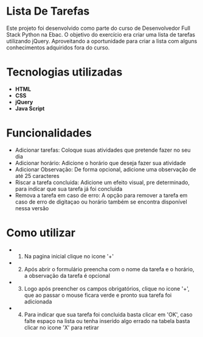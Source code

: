 # Lista De Tarefas
Este projeto foi desenvolvido como parte do curso de Desenvolvedor Full Stack Python na Ebac. O objetivo do exercício era criar uma lista de tarefas utilizando jQuery. Aproveitando a oportunidade para criar a lista com alguns conhecimentos adquiridos fora do curso.

# Tecnologias utilizadas
- **HTML**
- **CSS**
- **jQuery**
- **Java Script**

# Funcionalidades
- Adicionar tarefas: Coloque suas atividades que pretende fazer no seu dia
- Adicionar horário: Adicione o horário que deseja fazer sua atividade
- Adicionar Observação: De forma opcional, adicione uma observação de até 25 caracteres
- Riscar a tarefa concluida: Adicione um efeito visual, pre determinado, para indicar que sua tarefa já foi concluida
- Remova a tarefa em caso de erro: A opção para remover a tarefa em caso de erro de digitaçao ou horário também se encontra disponível nessa versão

# Como utilizar
- 1. Na pagina inicial clique no icone '+'
- 2. Após abrir o formulário preencha com o nome da tarefa e o horário, a observação da tarefa é opcional
- 3. Logo após preencher os campos obrigatórios, clique no icone '+', que ao passar o mouse ficara verde e pronto sua tarefa foi adicionada
- 4. Para indicar que sua tarefa foi concluida basta clicar em 'OK', caso falte espaço na lista ou tenha inserido algo errado na tabela basta clicar no icone 'X' para retirar

